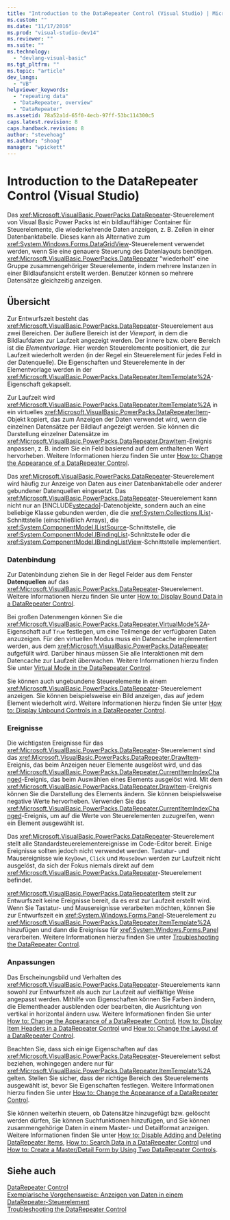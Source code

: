 ```yaml
---
title: "Introduction to the DataRepeater Control (Visual Studio) | Microsoft Docs"
ms.custom: ""
ms.date: "11/17/2016"
ms.prod: "visual-studio-dev14"
ms.reviewer: ""
ms.suite: ""
ms.technology: 
  - "devlang-visual-basic"
ms.tgt_pltfrm: ""
ms.topic: "article"
dev_langs: 
  - "VB"
helpviewer_keywords: 
  - "repeating data"
  - "DataRepeater, overview"
  - "DataRepeater"
ms.assetid: 78a52a1d-65f0-4ecb-97ff-53bc114300c5
caps.latest.revision: 8
caps.handback.revision: 8
author: "stevehoag"
ms.author: "shoag"
manager: "wpickett"
---
```

# Introduction to the DataRepeater Control (Visual Studio)
Das <xref:Microsoft.VisualBasic.PowerPacks.DataRepeater>\-Steuerelement von Visual Basic Power Packs ist ein bildlauffähiger Container für Steuerelemente, die wiederkehrende Daten anzeigen, z. B. Zeilen in einer Datenbanktabelle.  Dieses kann als Alternative zum <xref:System.Windows.Forms.DataGridView>\-Steuerelement verwendet werden, wenn Sie eine genauere Steuerung des Datenlayouts benötigen.  <xref:Microsoft.VisualBasic.PowerPacks.DataRepeater> "wiederholt" eine Gruppe zusammengehöriger Steuerelemente, indem mehrere Instanzen in einer Bildlaufansicht erstellt werden.  Benutzer können so mehrere Datensätze gleichzeitig anzeigen.  
  
## Übersicht  
 Zur Entwurfszeit besteht das <xref:Microsoft.VisualBasic.PowerPacks.DataRepeater>\-Steuerelement aus zwei Bereichen.  Der äußere Bereich ist der *Viewport*, in dem die Bildlaufdaten zur Laufzeit angezeigt werden.  Der innere bzw. obere Bereich ist die *Elementvorlage*. Hier werden Steuerelemente positioniert, die zur Laufzeit wiederholt werden \(in der Regel ein Steuerelement für jedes Feld in der Datenquelle\).  Die Eigenschaften und Steuerelemente in der Elementvorlage werden in der <xref:Microsoft.VisualBasic.PowerPacks.DataRepeater.ItemTemplate%2A>\-Eigenschaft gekapselt.  
  
 Zur Laufzeit wird <xref:Microsoft.VisualBasic.PowerPacks.DataRepeater.ItemTemplate%2A> in ein virtuelles <xref:Microsoft.VisualBasic.PowerPacks.DataRepeaterItem>\-Objekt kopiert, das zum Anzeigen der Daten verwendet wird, wenn die einzelnen Datensätze per Bildlauf angezeigt werden.  Sie können die Darstellung einzelner Datensätze im <xref:Microsoft.VisualBasic.PowerPacks.DataRepeater.DrawItem>\-Ereignis anpassen, z. B. indem Sie ein Feld basierend auf dem enthaltenen Wert hervorheben.  Weitere Informationen hierzu finden Sie unter [How to: Change the Appearance of a DataRepeater Control](../../../visual-basic/developing-apps/windows-forms/how-to-change-the-appearance-of-a-datarepeater-control-visual-studio.md).  
  
 Das <xref:Microsoft.VisualBasic.PowerPacks.DataRepeater>\-Steuerelement wird häufig zur Anzeige von Daten aus einer Datenbanktabelle oder anderer gebundener Datenquellen eingesetzt.  Das <xref:Microsoft.VisualBasic.PowerPacks.DataRepeater>\-Steuerelement kann nicht nur an [!INCLUDE[vstecado](../../../csharp/programming-guide/concepts/linq/includes/vstecado_md.md)]\-Datenobjekte, sondern auch an eine beliebige Klasse gebunden werden, die die <xref:System.Collections.IList>\-Schnittstelle \(einschließlich Arrays\), die <xref:System.ComponentModel.IListSource>\-Schnittstelle, die <xref:System.ComponentModel.IBindingList>\-Schnittstelle oder die <xref:System.ComponentModel.IBindingListView>\-Schnittstelle implementiert.  
  
### Datenbindung  
 Zur Datenbindung ziehen Sie in der Regel Felder aus dem Fenster **Datenquellen** auf das <xref:Microsoft.VisualBasic.PowerPacks.DataRepeater>\-Steuerelement.  Weitere Informationen hierzu finden Sie unter [How to: Display Bound Data in a DataRepeater Control](../../../visual-basic/developing-apps/windows-forms/how-to-display-bound-data-in-a-datarepeater-control-visual-studio.md).  
  
 Bei großen Datenmengen können Sie die <xref:Microsoft.VisualBasic.PowerPacks.DataRepeater.VirtualMode%2A>\-Eigenschaft auf `True` festlegen, um eine Teilmenge der verfügbaren Daten anzuzeigen.  Für den virtuellen Modus muss ein Datencache implementiert werden, aus dem <xref:Microsoft.VisualBasic.PowerPacks.DataRepeater> aufgefüllt wird. Darüber hinaus müssen Sie alle Interaktionen mit dem Datencache zur Laufzeit überwachen.  Weitere Informationen hierzu finden Sie unter [Virtual Mode in the DataRepeater Control](../../../visual-basic/developing-apps/windows-forms/virtual-mode-in-the-datarepeater-control-visual-studio.md).  
  
 Sie können auch ungebundene Steuerelemente in einem <xref:Microsoft.VisualBasic.PowerPacks.DataRepeater>\-Steuerelement anzeigen.  Sie können beispielsweise ein Bild anzeigen, das auf jedem Element wiederholt wird.  Weitere Informationen hierzu finden Sie unter [How to: Display Unbound Controls in a DataRepeater Control](../../../visual-basic/developing-apps/windows-forms/how-to-display-unbound-controls-in-a-datarepeater-control-visual-studio.md).  
  
### Ereignisse  
 Die wichtigsten Ereignisse für das <xref:Microsoft.VisualBasic.PowerPacks.DataRepeater>\-Steuerelement sind das <xref:Microsoft.VisualBasic.PowerPacks.DataRepeater.DrawItem>\-Ereignis, das beim Anzeigen neuer Elemente ausgelöst wird, und das <xref:Microsoft.VisualBasic.PowerPacks.DataRepeater.CurrentItemIndexChanged>\-Ereignis, das beim Auswählen eines Elements ausgelöst wird.  Mit dem <xref:Microsoft.VisualBasic.PowerPacks.DataRepeater.DrawItem>\-Ereignis können Sie die Darstellung des Elements ändern.  Sie können beispielsweise negative Werte hervorheben.  Verwenden Sie das <xref:Microsoft.VisualBasic.PowerPacks.DataRepeater.CurrentItemIndexChanged>\-Ereignis, um auf die Werte von Steuerelementen zuzugreifen, wenn ein Element ausgewählt ist.  
  
 Das <xref:Microsoft.VisualBasic.PowerPacks.DataRepeater>\-Steuerelement stellt alle Standardsteuerelementereignisse im Code\-Editor bereit.  Einige Ereignisse sollten jedoch nicht verwendet werden.  Tastatur\- und Mausereignisse wie `KeyDown`, `Click` und `MouseDown` werden zur Laufzeit nicht ausgelöst, da sich der Fokus niemals direkt auf dem <xref:Microsoft.VisualBasic.PowerPacks.DataRepeater>\-Steuerelement befindet.  
  
 <xref:Microsoft.VisualBasic.PowerPacks.DataRepeaterItem> stellt zur Entwurfszeit keine Ereignisse bereit, da es erst zur Laufzeit erstellt wird.  Wenn Sie Tastatur\- und Mausereignisse verarbeiten möchten, können Sie zur Entwurfszeit ein <xref:System.Windows.Forms.Panel>\-Steuerelement zu <xref:Microsoft.VisualBasic.PowerPacks.DataRepeater.ItemTemplate%2A> hinzufügen und dann die Ereignisse für <xref:System.Windows.Forms.Panel> verarbeiten.  Weitere Informationen hierzu finden Sie unter [Troubleshooting the DataRepeater Control](../../../visual-basic/developing-apps/windows-forms/troubleshooting-the-datarepeater-control-visual-studio.md).  
  
### Anpassungen  
 Das Erscheinungsbild und Verhalten des <xref:Microsoft.VisualBasic.PowerPacks.DataRepeater>\-Steuerelements kann sowohl zur Entwurfszeit als auch zur Laufzeit auf vielfältige Weise angepasst werden.  Mithilfe von Eigenschaften können Sie Farben ändern, die Elementheader ausblenden oder bearbeiten, die Ausrichtung von vertikal in horizontal ändern usw.  Weitere Informationen finden Sie unter [How to: Change the Appearance of a DataRepeater Control](../../../visual-basic/developing-apps/windows-forms/how-to-change-the-appearance-of-a-datarepeater-control-visual-studio.md), [How to: Display Item Headers in a DataRepeater Control](../../../visual-basic/developing-apps/windows-forms/how-to-display-item-headers-in-a-datarepeater-control-visual-studio.md) und [How to: Change the Layout of a DataRepeater Control](../../../visual-basic/developing-apps/windows-forms/how-to-change-the-layout-of-a-datarepeater-control-visual-studio.md).  
  
 Beachten Sie, dass sich einige Eigenschaften auf das <xref:Microsoft.VisualBasic.PowerPacks.DataRepeater>\-Steuerelement selbst beziehen, wohingegen andere nur für <xref:Microsoft.VisualBasic.PowerPacks.DataRepeater.ItemTemplate%2A> gelten.  Stellen Sie sicher, dass der richtige Bereich des Steuerelements ausgewählt ist, bevor Sie Eigenschaften festlegen.  Weitere Informationen hierzu finden Sie unter [How to: Change the Appearance of a DataRepeater Control](../../../visual-basic/developing-apps/windows-forms/how-to-change-the-appearance-of-a-datarepeater-control-visual-studio.md).  
  
 Sie können weiterhin steuern, ob Datensätze hinzugefügt bzw. gelöscht werden dürfen, Sie können Suchfunktionen hinzufügen, und Sie können zusammengehörige Daten in einem Master\- und Detailformat anzeigen.  Weitere Informationen finden Sie unter [How to: Disable Adding and Deleting DataRepeater Items](../../../visual-basic/developing-apps/windows-forms/how-to-disable-adding-and-deleting-datarepeater-items-visual-studio.md), [How to: Search Data in a DataRepeater Control](../../../visual-basic/developing-apps/windows-forms/how-to-search-data-in-a-datarepeater-control-visual-studio.md) und [How to: Create a Master\/Detail Form by Using Two DataRepeater Controls](../../../visual-basic/developing-apps/windows-forms/how-to-create-a-master-detail-form-by-using-two-datarepeater-controls.md).  
  
## Siehe auch  
 [DataRepeater Control](../../../visual-basic/developing-apps/windows-forms/datarepeater-control-visual-studio.md)   
 [Exemplarische Vorgehensweise: Anzeigen von Daten in einem DataRepeater\-Steuerelement](../../../visual-basic/developing-apps/windows-forms/walkthrough-displaying-data-in-a-datarepeater-control-visual-studio.md)   
 [Troubleshooting the DataRepeater Control](../../../visual-basic/developing-apps/windows-forms/troubleshooting-the-datarepeater-control-visual-studio.md)
